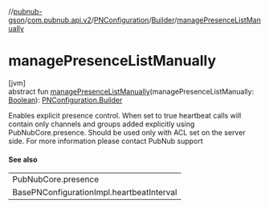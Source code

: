 //[pubnub-gson](../../../../index.md)/[com.pubnub.api.v2](../../index.md)/[PNConfiguration](../index.md)/[Builder](index.md)/[managePresenceListManually](manage-presence-list-manually.md)

# managePresenceListManually

[jvm]\
abstract fun [managePresenceListManually](manage-presence-list-manually.md)(managePresenceListManually: [Boolean](https://kotlinlang.org/api/latest/jvm/stdlib/kotlin/-boolean/index.html)): [PNConfiguration.Builder](index.md)

Enables explicit presence control. When set to true heartbeat calls will contain only channels and groups added explicitly using PubNubCore.presence. Should be used only with ACL set on the server side. For more information please contact PubNub support

#### See also

| |
|---|
| PubNubCore.presence |
| BasePNConfigurationImpl.heartbeatInterval |
